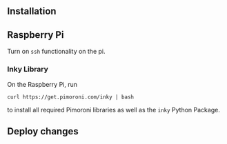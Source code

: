 ## Installation

## Raspberry Pi

Turn on `ssh` functionality on the pi.

### Inky Library

On the Raspberry Pi, run
```
curl https://get.pimoroni.com/inky | bash
```
to install all required Pimoroni libraries as well as the `inky` Python Package.

## Deploy changes
